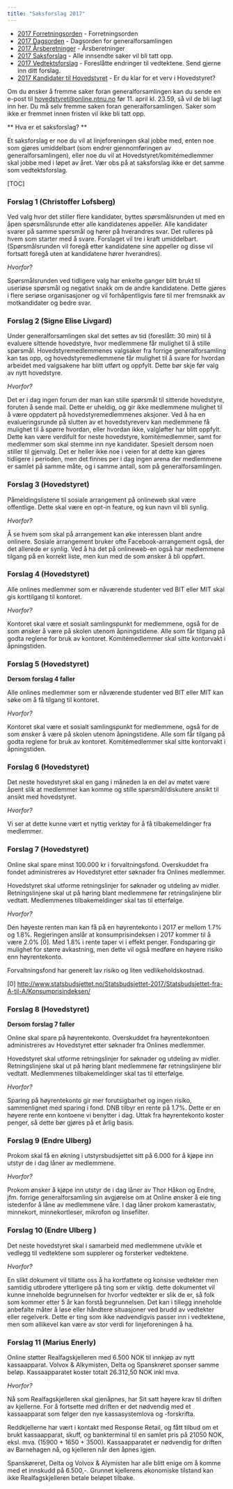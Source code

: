 ```yaml
---
title: "Saksforslag 2017"
---
```


* [2017 Forretningsorden](/generalforsamlingen/2017/forretningsorden) - Forretningsorden
* [2017 Dagsorden](/generalforsamlingen/2017/dagsorden) - Dagsorden for generalforsamlingen
* [2017 Årsberetninger](/generalforsamlingen/2017/aarsberetninger) - Årsberetninger
* [2017 Saksforslag](/generalforsamlingen/2017/saksforslag) - Alle innsendte saker vil bli tatt opp.
* [2017 Vedtektsforslag](/generalforsamlingen/2017/vedtekstforslag) - Foreslåtte endringer til vedtektene. Send gjerne inn ditt forslag.
* [2017 Kandidater til Hovedstyret](/generalforsamlingen/2017/valg) - Er du klar for et verv i Hovedstyret?


Om du ønsker å fremme saker foran generalforsamlingen kan du sende en e-post til hovedstyret@online.ntnu.no før 11. april kl. 23.59, så vil de bli lagt inn her. Du må selv fremme saken foran generalforsamlingen. Saker som ikke er fremmet innen fristen vil ikke bli tatt opp. 

** Hva er et saksforslag? **

Et saksforslag er noe du vil at linjeforeningen skal jobbe med, enten noe som gjøres umiddelbart (som endrer gjennomføringen av generalforsamlingen), eller noe du vil at Hovedstyret/komitémedlemmer skal jobbe med i løpet av året. Vær obs på at saksforslag ikke er det samme som vedtektsforslag.

[TOC]

### Forslag 1 (Christoffer Lofsberg)

Ved valg hvor det stiller flere kandidater, byttes spørsmålsrunden ut med en åpen spørsmålsrunde etter alle kandidatenes appeller. Alle kandidater svarer på samme spørsmål og hører på hverandres svar. Det rulleres på hvem som starter med å svare. Forslaget vil tre i kraft umiddelbart. (Spørsmålsrunden vil foregå etter kandidatene sine appeller og disse vil fortsatt foregå uten at kandidatene hører hverandres).

 _Hvorfor?_

Spørsmålsrunden ved tidligere valg har enkelte ganger blitt brukt til useriøse spørsmål og negativt snakk om de andre kandidatene. Dette gjøres i flere seriøse organisasjoner og vil forhåpentligvis føre til mer fremsnakk av motkandidater og bedre svar.

### Forslag 2 (Signe Elise Livgard)

Under generalforsamlingen skal det settes av tid (foreslått: 30 min) til å evaluere sittende hovedstyre, hvor medlemmene får mulighet til å stille spørsmål. Hovedstyremedlemmenes valgsaker fra forrige generalforsamling kan tas opp, og hovedstyremedlemmene får mulighet til å svare for hvordan arbeidet med valgsakene har blitt utført og oppfylt. Dette bør skje før valg av nytt hovedstyre.

_Hvorfor?_

Det er i dag ingen forum der man kan stille spørsmål til sittende hovedstyre, foruten å sende mail. Dette er uheldig, og gir ikke medlemmene mulighet til å være oppdatert på hovedstyremedlemmenes aksjoner. Ved å ha en evalueringsrunde på slutten av et hovedstyreverv kan medlemmene få mulighet til å spørre hvordan, eller hvordan ikke, valgløfter har blitt oppfylt. Dette kan være verdifult for neste hovedstyre, komitémedlemmer, samt for medlemmer som skal stemme inn nye kandidater. Spesielt dersom noen stiller til gjenvalg. Det er heller ikke noe i veien for at dette kan gjøres tidligere i perioden, men det finnes per i dag ingen arena der medlemmene er samlet på samme måte, og i samme antall, som på generalforsamlingen.

### Forslag 3 (Hovedstyret)

Påmeldingslistene til sosiale arrangement på onlineweb skal være offentlige. Dette skal være en opt-in feature, og kun navn vil bli synlig.

_Hvorfor?_

Å se hvem som skal på arrangement kan øke interessen blant andre onlinere. Sosiale arrangement bruker ofte Facebook-arrangement også, der det allerede er synlig. Ved å ha det på onlineweb-en også har medlemmene tilgang på en korrekt liste, men kun med de som ønsker å bli oppført.

### Forslag 4 (Hovedstyret)

Alle onlines medlemmer som er nåværende studenter ved BIT eller MIT skal gis korttilgang til kontoret.

_Hvorfor?_

Kontoret skal være et sosialt samlingspunkt for medlemmene, også for de som ønsker å være på skolen utenom åpningstidene. Alle som får tilgang på godta reglene for bruk av kontoret. Komitémedlemmer skal sitte kontorvakt i åpningstiden.

### Forslag 5 (Hovedstyret)

**Dersom forslag 4 faller**

Alle onlines medlemmer som er nåværende studenter ved BIT eller MIT kan søke om å få tilgang til kontoret.

_Hvorfor?_

Kontoret skal være et sosialt samlingspunkt for medlemmene, også for de som ønsker å være på skolen utenom åpningstidene. Alle som får tilgang på godta reglene for bruk av kontoret. Komitémedlemmer skal sitte kontorvakt i åpningstiden.

### Forslag 6 (Hovedstyret)

Det neste hovedstyret skal en gang i måneden la en del av møtet være åpent slik at medlemmer kan komme og stille spørsmål/diskutere ansikt til ansikt med hovedstyret.

_Hvorfor?_

Vi ser at dette kunne vært et nyttig verktøy for å få tilbakemeldinger fra medlemmer.

### Forslag 7 (Hovedstyret)

Online skal spare minst 100.000 kr i forvaltningsfond. Overskuddet fra fondet administreres av Hovedstyret etter søknader fra Onlines medlemmer.

Hovedstyret skal utforme retningslinjer for søknader og utdeling av midler. Retningslinjene skal ut på høring blant medlemmene før retningslinjene blir vedtatt. Medlemmenes tilbakemeldinger skal tas til etterfølge.

_Hvorfor?_

Den høyeste renten man kan få på en høyrentekonto i 2017 er mellom 1.7% og 1.8%. Regjeringen anslår at konsumprisindeksen i 2017 kommer til å være 2.0% [0]. Med 1.8% i rente taper vi i effekt penger. Fondsparing gir mulighet for større avkastning, men dette vil også medføre en høyere risiko enn høyrentekonto. 

Forvaltningsfond har generelt lav risiko og liten vedlikeholdskostnad. 

[0] http://www.statsbudsjettet.no/Statsbudsjettet-2017/Statsbudsjettet-fra-A-til-A/Konsumprisindeksen/

### Forslag 8 (Hovedstyret)

**Dersom forslag 7 faller**

Online skal spare på høyrentekonto. Overskuddet fra høyrentekontoen administreres av Hovedstyret etter søknader fra Onlines medlemmer.

Hovedstyret skal utforme retningslinjer for søknader og utdeling av midler. Retningslinjene skal ut på høring blant medlemmene før retningslinjene blir vedtatt. Medlemmenes tilbakemeldinger skal tas til etterfølge.

_Hvorfor?_

Sparing på høyrentekonto gir mer forutsigbarhet og ingen risiko, sammenlignet med sparing i fond. DNB tilbyr en rente på 1.7%. Dette er en høyere rente enn kontoene vi benytter i dag. Uttak fra høyrentekonto koster penger, så dette bør gjøres på et årlig basis.

### Forslag 9 (Endre Ulberg)


Prokom skal få en økning i utstyrsbudsjettet sitt på 6.000 for å kjøpe inn utstyr de i dag låner av medlemmene.

_Hvorfor?_

Prokom ønsker å kjøpe inn utstyr de i dag låner av Thor Håkon og Endre, jfm. forrige generalforsamling sin avgjørelse om at Online ønsker å eie ting istedenfor å låne av medlemmene våre. I dag låner prokom kamerastativ, minnekort, minnekortleser, mikrofon og linsefilter. 

### Forslag 10 (Endre Ulberg )

Det neste hovedstyret skal i samarbeid med medlemmene utvikle et vedlegg til vedtektene som supplerer og forsterker vedtektene. 

_Hvorfor?_

En slikt dokument vil tillatte oss å ha kortfattete og konsise vedtekter men samtidig utbrodere ytterligere på ting som er viktig. dette dokumentet vil kunne inneholde begrunnelsen for hvorfor vedtekter er slik de er, så folk som kommer etter 5 år kan forstå begrunnelsen. Det kan i tillegg inneholde anbefalte måter å løse eller håndtere situasjoner ved brudd av vedtekter eller regelverk. Dette er ting som ikke nødvendigvis passer inn i vedtektene, men som allikevel kan være av stor verdi for linjeforeningen å ha.

### Forslag 11 (Marius Enerly)

Online støtter Realfagskjelleren med 6.500 NOK til innkjøp av nytt kassaapparat. Volvox & Alkymisten, Delta og Spanskrøret sponser samme beløp. Kassaapparatet koster totalt 26.312,50 NOK inkl mva.

_Hvorfor?_

Nå som Realfagskjelleren skal gjenåpnes, har Sit satt høyere krav til driften av kjellerne. For å fortsette med driften er det nødvendig med et kassaapparat som følger den nye kassasystemlova og -forskrifta. 

Reddkjellerne har vært i kontakt med Response Retail, og fått tilbud om et brukt kassaapparat, skuff, og bankterminal til en samlet pris på 21050 NOK, eksl. mva. (15900 + 1650 + 3500). Kassaapparatet er nødvendig for driften av Barnehagen nå, og kjelleren når den åpnes igjen. 

Spanskøreret, Delta og Volvox & Alymisten har alle blitt enige om å komme med et innskudd på 6.500,-. Grunnet kjellerens økonomiske tilstand kan ikke Realfagskjelleren betale beløpet tilbake.